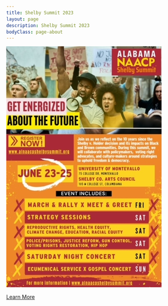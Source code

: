 ```yaml
---
title: Shelby Summit 2023
layout: page
description: Shelby Summit 2023
bodyClass: page-about
---
```


[![shelby summit flyer](/images/shelby-summit-flyer-2023.jpg)](https://www.alnaacpshelbysummit.org/)

<div class="hero-cta"><a href="https://www.alnaacpshelbysummit.org/" class="button">Learn More</a></div>
